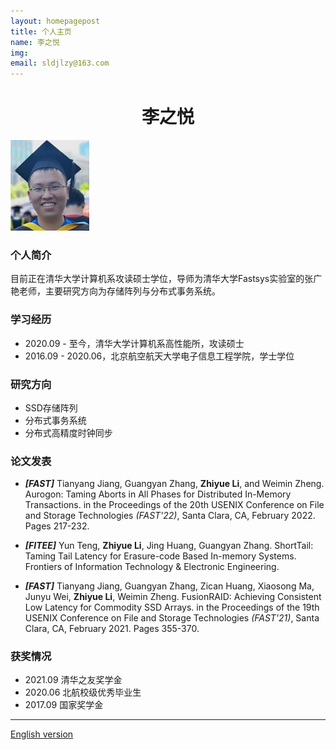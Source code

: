 ```yaml
---
layout: homepagepost
title: 个人主页
name: 李之悦
img: 
email: sldjlzy@163.com
---
```


# <center> 李之悦 

<img src="picture.jpg" width="25%"></img>

### 个人简介 
目前正在清华大学计算机系攻读硕士学位，导师为清华大学Fastsys实验室的张广艳老师，主要研究方向为存储阵列与分布式事务系统。

### 学习经历
* 2020.09 - 至今，清华大学计算机系高性能所，攻读硕士
* 2016.09 - 2020.06，北京航空航天大学电子信息工程学院，学士学位

### 研究方向
* SSD存储阵列
* 分布式事务系统
* 分布式高精度时钟同步

### 论文发表
* ***[FAST]*** Tianyang Jiang, Guangyan Zhang, **Zhiyue Li**, and Weimin Zheng. Aurogon: Taming Aborts in All Phases for Distributed In-Memory Transactions. in the Proceedings of the 20th USENIX Conference on File and Storage Technologies *(FAST'22)*, Santa Clara, CA, February 2022. Pages 217-232.

* ***[FITEE]*** Yun Teng, **Zhiyue Li**, Jing Huang, Guangyan Zhang. ShortTail: Taming Tail Latency for Erasure-code Based In-memory Systems. Frontiers of Information Technology & Electronic Engineering.

* ***[FAST]*** Tianyang Jiang, Guangyan Zhang, Zican Huang, Xiaosong Ma, Junyu Wei, **Zhiyue Li**, Weimin Zheng. FusionRAID: Achieving Consistent Low Latency for Commodity SSD Arrays. in the Proceedings of the 19th USENIX Conference on File and Storage Technologies *(FAST'21)*, Santa Clara, CA, February 2021. Pages 355-370.


### 获奖情况
* 2021.09 清华之友奖学金
* 2020.06 北航校级优秀毕业生
* 2017.09 国家奖学金

---
[English version](intro_en.markdown)